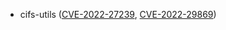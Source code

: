 - cifs-utils ([CVE-2022-27239](https://nvd.nist.gov/vuln/detail/CVE-2022-27239), [CVE-2022-29869](https://nvd.nist.gov/vuln/detail/CVE-2022-29869))
